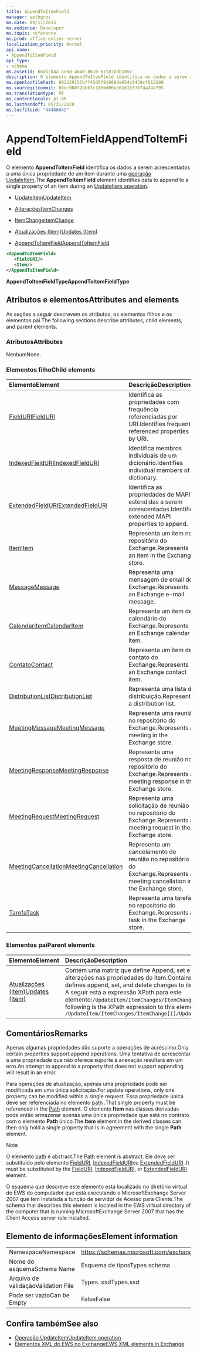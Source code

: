```yaml
---
title: AppendToItemField
manager: sethgros
ms.date: 09/17/2015
ms.audience: Developer
ms.topic: reference
ms.prod: office-online-server
localization_priority: Normal
api_name:
- AppendToItemField
api_type:
- schema
ms.assetid: 66dbcb4a-ae6d-4648-8610-67187bdb105c
description: O elemento AppendToItemField identifica os dados a serem acrescentados a uma única propriedade de um item durante uma operação UpdateItem.
ms.openlocfilehash: 902239155bff45d6f81989de954c9459cf012288
ms.sourcegitcommit: 88ec988f2bb67c1866d06b361615f3674a24e795
ms.translationtype: MT
ms.contentlocale: pt-BR
ms.lasthandoff: 05/31/2020
ms.locfileid: "44466042"
---
```

# <a name="appendtoitemfield"></a><span data-ttu-id="39ff3-103">AppendToItemField</span><span class="sxs-lookup"><span data-stu-id="39ff3-103">AppendToItemField</span></span>

<span data-ttu-id="39ff3-104">O elemento **AppendToItemField** identifica os dados a serem acrescentados a uma única propriedade de um item durante uma [operação UpdateItem](updateitem-operation.md).</span><span class="sxs-lookup"><span data-stu-id="39ff3-104">The **AppendToItemField** element identifies data to append to a single property of an item during an [UpdateItem operation](updateitem-operation.md).</span></span>
  
- [<span data-ttu-id="39ff3-105">UpdateItem</span><span class="sxs-lookup"><span data-stu-id="39ff3-105">UpdateItem</span></span>](updateitem.md)
  
- [<span data-ttu-id="39ff3-106">Alterações</span><span class="sxs-lookup"><span data-stu-id="39ff3-106">ItemChanges</span></span>](itemchanges.md)
  
- [<span data-ttu-id="39ff3-107">ItemChange</span><span class="sxs-lookup"><span data-stu-id="39ff3-107">ItemChange</span></span>](itemchange.md)
  
- [<span data-ttu-id="39ff3-108">Atualizações (item)</span><span class="sxs-lookup"><span data-stu-id="39ff3-108">Updates (Item)</span></span>](updates-item.md)
  
- [<span data-ttu-id="39ff3-109">AppendToItemField</span><span class="sxs-lookup"><span data-stu-id="39ff3-109">AppendToItemField</span></span>](appendtoitemfield.md)
  
```xml
<AppendToItemField>
   <FieldURI/>
   <Item/>
</AppendToItemField>
```

 <span data-ttu-id="39ff3-110">**AppendToItemFieldType**</span><span class="sxs-lookup"><span data-stu-id="39ff3-110">**AppendToItemFieldType**</span></span>
## <a name="attributes-and-elements"></a><span data-ttu-id="39ff3-111">Atributos e elementos</span><span class="sxs-lookup"><span data-stu-id="39ff3-111">Attributes and elements</span></span>

<span data-ttu-id="39ff3-112">As seções a seguir descrevem os atributos, os elementos filhos e os elementos pai.</span><span class="sxs-lookup"><span data-stu-id="39ff3-112">The following sections describe attributes, child elements, and parent elements.</span></span>
  
### <a name="attributes"></a><span data-ttu-id="39ff3-113">Atributos</span><span class="sxs-lookup"><span data-stu-id="39ff3-113">Attributes</span></span>

<span data-ttu-id="39ff3-114">Nenhum</span><span class="sxs-lookup"><span data-stu-id="39ff3-114">None.</span></span>
  
### <a name="child-elements"></a><span data-ttu-id="39ff3-115">Elementos filho</span><span class="sxs-lookup"><span data-stu-id="39ff3-115">Child elements</span></span>

|<span data-ttu-id="39ff3-116">**Elemento**</span><span class="sxs-lookup"><span data-stu-id="39ff3-116">**Element**</span></span>|<span data-ttu-id="39ff3-117">**Descrição**</span><span class="sxs-lookup"><span data-stu-id="39ff3-117">**Description**</span></span>|
|:-----|:-----|
|[<span data-ttu-id="39ff3-118">FieldURI</span><span class="sxs-lookup"><span data-stu-id="39ff3-118">FieldURI</span></span>](fielduri.md) <br/> |<span data-ttu-id="39ff3-119">Identifica as propriedades com frequência referenciadas por URI.</span><span class="sxs-lookup"><span data-stu-id="39ff3-119">Identifies frequently referenced properties by URI.</span></span>  <br/> |
|[<span data-ttu-id="39ff3-120">IndexedFieldURI</span><span class="sxs-lookup"><span data-stu-id="39ff3-120">IndexedFieldURI</span></span>](indexedfielduri.md) <br/> |<span data-ttu-id="39ff3-121">Identifica membros individuais de um dicionário.</span><span class="sxs-lookup"><span data-stu-id="39ff3-121">Identifies individual members of a dictionary.</span></span>  <br/> |
|[<span data-ttu-id="39ff3-122">ExtendedFieldURI</span><span class="sxs-lookup"><span data-stu-id="39ff3-122">ExtendedFieldURI</span></span>](extendedfielduri.md) <br/> |<span data-ttu-id="39ff3-123">Identifica as propriedades de MAPI estendidas a serem acrescentadas.</span><span class="sxs-lookup"><span data-stu-id="39ff3-123">Identifies extended MAPI properties to append.</span></span>  <br/> |
|[<span data-ttu-id="39ff3-124">Item</span><span class="sxs-lookup"><span data-stu-id="39ff3-124">Item</span></span>](item.md) <br/> |<span data-ttu-id="39ff3-125">Representa um item no repositório do Exchange.</span><span class="sxs-lookup"><span data-stu-id="39ff3-125">Represents an item in the Exchange store.</span></span>  <br/> |
|[<span data-ttu-id="39ff3-126">Message</span><span class="sxs-lookup"><span data-stu-id="39ff3-126">Message</span></span>](message-ex15websvcsotherref.md) <br/> |<span data-ttu-id="39ff3-127">Representa uma mensagem de email do Exchange.</span><span class="sxs-lookup"><span data-stu-id="39ff3-127">Represents an Exchange e-mail message.</span></span>  <br/> |
|[<span data-ttu-id="39ff3-128">CalendarItem</span><span class="sxs-lookup"><span data-stu-id="39ff3-128">CalendarItem</span></span>](calendaritem.md) <br/> |<span data-ttu-id="39ff3-129">Representa um item de calendário do Exchange.</span><span class="sxs-lookup"><span data-stu-id="39ff3-129">Represents an Exchange calendar item.</span></span>  <br/> |
|[<span data-ttu-id="39ff3-130">Contato</span><span class="sxs-lookup"><span data-stu-id="39ff3-130">Contact</span></span>](contact.md) <br/> |<span data-ttu-id="39ff3-131">Representa um item de contato do Exchange.</span><span class="sxs-lookup"><span data-stu-id="39ff3-131">Represents an Exchange contact item.</span></span>  <br/> |
|[<span data-ttu-id="39ff3-132">DistributionList</span><span class="sxs-lookup"><span data-stu-id="39ff3-132">DistributionList</span></span>](distributionlist.md) <br/> |<span data-ttu-id="39ff3-133">Representa uma lista de distribuição.</span><span class="sxs-lookup"><span data-stu-id="39ff3-133">Represents a distribution list.</span></span>  <br/> |
|[<span data-ttu-id="39ff3-134">MeetingMessage</span><span class="sxs-lookup"><span data-stu-id="39ff3-134">MeetingMessage</span></span>](meetingmessage.md) <br/> |<span data-ttu-id="39ff3-135">Representa uma reunião no repositório do Exchange.</span><span class="sxs-lookup"><span data-stu-id="39ff3-135">Represents a meeting in the Exchange store.</span></span>  <br/> |
|[<span data-ttu-id="39ff3-136">MeetingResponse</span><span class="sxs-lookup"><span data-stu-id="39ff3-136">MeetingResponse</span></span>](meetingresponse.md) <br/> |<span data-ttu-id="39ff3-137">Representa uma resposta de reunião no repositório do Exchange.</span><span class="sxs-lookup"><span data-stu-id="39ff3-137">Represents a meeting response in the Exchange store.</span></span>  <br/> |
|[<span data-ttu-id="39ff3-138">MeetingRequest</span><span class="sxs-lookup"><span data-stu-id="39ff3-138">MeetingRequest</span></span>](meetingrequest.md) <br/> |<span data-ttu-id="39ff3-139">Representa uma solicitação de reunião no repositório do Exchange.</span><span class="sxs-lookup"><span data-stu-id="39ff3-139">Represents a meeting request in the Exchange store.</span></span>  <br/> |
|[<span data-ttu-id="39ff3-140">MeetingCancellation</span><span class="sxs-lookup"><span data-stu-id="39ff3-140">MeetingCancellation</span></span>](meetingcancellation.md) <br/> |<span data-ttu-id="39ff3-141">Representa um cancelamento de reunião no repositório do Exchange.</span><span class="sxs-lookup"><span data-stu-id="39ff3-141">Represents a meeting cancellation in the Exchange store.</span></span>  <br/> |
|[<span data-ttu-id="39ff3-142">Tarefa</span><span class="sxs-lookup"><span data-stu-id="39ff3-142">Task</span></span>](task.md) <br/> |<span data-ttu-id="39ff3-143">Representa uma tarefa no repositório do Exchange.</span><span class="sxs-lookup"><span data-stu-id="39ff3-143">Represents a task in the Exchange store.</span></span>  <br/> |
   
### <a name="parent-elements"></a><span data-ttu-id="39ff3-144">Elementos pai</span><span class="sxs-lookup"><span data-stu-id="39ff3-144">Parent elements</span></span>

|<span data-ttu-id="39ff3-145">**Elemento**</span><span class="sxs-lookup"><span data-stu-id="39ff3-145">**Element**</span></span>|<span data-ttu-id="39ff3-146">**Descrição**</span><span class="sxs-lookup"><span data-stu-id="39ff3-146">**Description**</span></span>|
|:-----|:-----|
|[<span data-ttu-id="39ff3-147">Atualizações (item)</span><span class="sxs-lookup"><span data-stu-id="39ff3-147">Updates (Item)</span></span>](updates-item.md) <br/> |<span data-ttu-id="39ff3-148">Contém uma matriz que define Append, set e Delete alterações nas propriedades do item.</span><span class="sxs-lookup"><span data-stu-id="39ff3-148">Contains an array that defines append, set, and delete changes to item properties.</span></span>  <br/> <span data-ttu-id="39ff3-149">A seguir está a expressão XPath para este elemento:`/UpdateItem/ItemChanges/ItemChange[i]/Updates`</span><span class="sxs-lookup"><span data-stu-id="39ff3-149">The following is the XPath expression to this element:  `/UpdateItem/ItemChanges/ItemChange[i]/Updates`</span></span> <br/> |
   
## <a name="remarks"></a><span data-ttu-id="39ff3-150">Comentários</span><span class="sxs-lookup"><span data-stu-id="39ff3-150">Remarks</span></span>

<span data-ttu-id="39ff3-151">Apenas algumas propriedades dão suporte a operações de acréscimo.</span><span class="sxs-lookup"><span data-stu-id="39ff3-151">Only certain properties support append operations.</span></span> <span data-ttu-id="39ff3-152">Uma tentativa de acrescentar a uma propriedade que não oferece suporte à anexação resultará em um erro.</span><span class="sxs-lookup"><span data-stu-id="39ff3-152">An attempt to append to a property that does not support appending will result in an error.</span></span>
  
<span data-ttu-id="39ff3-153">Para operações de atualização, apenas uma propriedade pode ser modificada em uma única solicitação.</span><span class="sxs-lookup"><span data-stu-id="39ff3-153">For update operations, only one property can be modified within a single request.</span></span> <span data-ttu-id="39ff3-154">Essa propriedade única deve ser referenciada no elemento [path](path.md) .</span><span class="sxs-lookup"><span data-stu-id="39ff3-154">That single property must be referenced in the [Path](path.md) element.</span></span> <span data-ttu-id="39ff3-155">O elemento **Item** nas classes derivadas pode então armazenar apenas uma única propriedade que está no contrato com o elemento **Path** único.</span><span class="sxs-lookup"><span data-stu-id="39ff3-155">The **Item** element in the derived classes can then only hold a single property that is in agreement with the single **Path** element.</span></span> 
  
> [!NOTE]
> <span data-ttu-id="39ff3-156">O elemento [path](path.md) é abstract.</span><span class="sxs-lookup"><span data-stu-id="39ff3-156">The [Path](path.md) element is abstract.</span></span> <span data-ttu-id="39ff3-157">Ele deve ser substituído pelo elemento [FieldURI](fielduri.md), [IndexedFieldURI](indexedfielduri.md)ou [ExtendedFieldURI](extendedfielduri.md) .</span><span class="sxs-lookup"><span data-stu-id="39ff3-157">It must be substituted by the [FieldURI](fielduri.md), [IndexedFieldURI](indexedfielduri.md), or [ExtendedFieldURI](extendedfielduri.md) element.</span></span> 
  
<span data-ttu-id="39ff3-158">O esquema que descreve este elemento está localizado no diretório virtual do EWS do computador que está executando o MicrosoftExchange Server 2007 que tem instalada a função de servidor de Acesso para Cliente.</span><span class="sxs-lookup"><span data-stu-id="39ff3-158">The schema that describes this element is located in the EWS virtual directory of the computer that is running MicrosoftExchange Server 2007 that has the Client Access server role installed.</span></span>
  
## <a name="element-information"></a><span data-ttu-id="39ff3-159">Elemento de informações</span><span class="sxs-lookup"><span data-stu-id="39ff3-159">Element information</span></span>

|||
|:-----|:-----|
|<span data-ttu-id="39ff3-160">Namespace</span><span class="sxs-lookup"><span data-stu-id="39ff3-160">Namespace</span></span>  <br/> |https://schemas.microsoft.com/exchange/services/2006/types  <br/> |
|<span data-ttu-id="39ff3-161">Nome do esquema</span><span class="sxs-lookup"><span data-stu-id="39ff3-161">Schema Name</span></span>  <br/> |<span data-ttu-id="39ff3-162">Esquema de tipos</span><span class="sxs-lookup"><span data-stu-id="39ff3-162">Types schema</span></span>  <br/> |
|<span data-ttu-id="39ff3-163">Arquivo de validação</span><span class="sxs-lookup"><span data-stu-id="39ff3-163">Validation File</span></span>  <br/> |<span data-ttu-id="39ff3-164">Types. xsd</span><span class="sxs-lookup"><span data-stu-id="39ff3-164">Types.xsd</span></span>  <br/> |
|<span data-ttu-id="39ff3-165">Pode ser vazio</span><span class="sxs-lookup"><span data-stu-id="39ff3-165">Can be Empty</span></span>  <br/> |<span data-ttu-id="39ff3-166">False</span><span class="sxs-lookup"><span data-stu-id="39ff3-166">False</span></span>  <br/> |
   
## <a name="see-also"></a><span data-ttu-id="39ff3-167">Confira também</span><span class="sxs-lookup"><span data-stu-id="39ff3-167">See also</span></span>

- [<span data-ttu-id="39ff3-168">Operação UpdateItem</span><span class="sxs-lookup"><span data-stu-id="39ff3-168">UpdateItem operation</span></span>](updateitem-operation.md)
- [<span data-ttu-id="39ff3-169">Elementos XML do EWS no Exchange</span><span class="sxs-lookup"><span data-stu-id="39ff3-169">EWS XML elements in Exchange</span></span>](ews-xml-elements-in-exchange.md)

